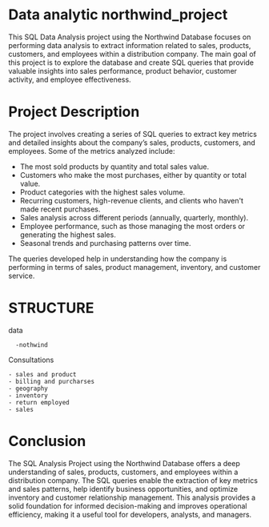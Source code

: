 # Data analytic northwind_project
This SQL Data Analysis project using the Northwind Database focuses on performing data analysis to extract information related to sales, products, customers, and employees within a distribution company. The main goal of this project is to explore the database and create SQL queries that provide valuable insights into sales performance, product behavior, customer activity, and employee effectiveness.

# Project Description
The project involves creating a series of SQL queries to extract key metrics and detailed insights about the company’s sales, products, customers, and employees. Some of the metrics analyzed include:

-	The most sold products by quantity and total sales value.
-	Customers who make the most purchases, either by quantity or total value.
-	Product categories with the highest sales volume.
-	Recurring customers, high-revenue clients, and clients who haven't made recent purchases.
-	Sales analysis across different periods (annually, quarterly, monthly).
-	Employee performance, such as those managing the most orders or generating the highest sales.
-	Seasonal trends and purchasing patterns over time.
  
The queries developed help in understanding how the company is performing in terms of sales, product management, inventory, and customer service.

# STRUCTURE

data
  
      -nothwind

Consultations

    - sales and product
    - billing and purcharses
    - geography
    - inventory
    - return employed
    - sales


# Conclusion
The SQL Analysis Project using the Northwind Database offers a deep understanding of sales, products, customers, and employees within a distribution company. The SQL queries enable the extraction of key metrics and sales patterns, help identify business opportunities, and optimize inventory and customer relationship management. This analysis provides a solid foundation for informed decision-making and improves operational efficiency, making it a useful tool for developers, analysts, and managers.

